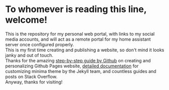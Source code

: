 # To whomever is reading this line, welcome!
This is the repository for my personal web portal, with links to my social media accounts, and will act as a remote portal for my home assistant server once configured properly.  
This is my first time creating and publishing a website, so don't mind it looks janky and out of touch.  
Thanks for the amazing [step-by-step guide by Github](https://github.com/skills/github-pages) on creating and personalizing Github Pages website, [detailed documentation](https://github.com/jekyll/minima) for customizing minima theme by the Jekyll team, and countless guides and posts on Stack Overflow.  
Anyway, thanks for visiting!  
